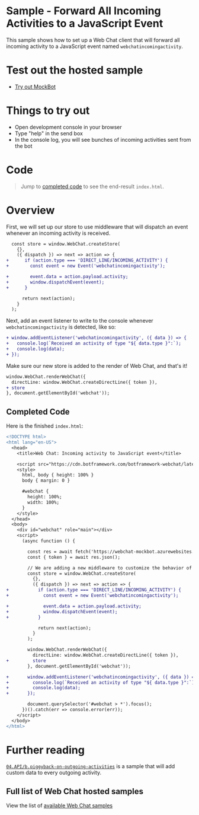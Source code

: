 # Sample - Forward All Incoming Activities to a JavaScript Event

This sample shows how to set up a Web Chat client that will forward all incoming activity to a JavaScript event named `webchatincomingactivity`.

# Test out the hosted sample

-  [Try out MockBot](https://microsoft.github.io/BotFramework-WebChat/04.API/c.incoming-activity-event)

# Things to try out

-  Open development console in your browser
-  Type "help" in the send box
-  In the console log, you will see bunches of incoming activities sent from the bot

# Code

> Jump to [completed code](#completed-code) to see the end-result `index.html`.

# Overview

First, we will set up our store to use middleware that will dispatch an event whenever an incoming activity is received.

```diff
  const store = window.WebChat.createStore(
    {},
    ({ dispatch }) => next => action => {
+      if (action.type === 'DIRECT_LINE/INCOMING_ACTIVITY') {
+        const event = new Event('webchatincomingactivity');

+        event.data = action.payload.activity;
+        window.dispatchEvent(event);
+      }

      return next(action);
    }
  );

```

Next, add an event listener to write to the console whenever `webchatincomingactivity` is detected, like so:

```diff
+ window.addEventListener('webchatincomingactivity', ({ data }) => {
+   console.log(`Received an activity of type "${ data.type }":`);
+   console.log(data);
+ });
```

Make sure our new store is added to the render of Web Chat, and that's it!

```diff
window.WebChat.renderWebChat({
  directLine: window.WebChat.createDirectLine({ token }),
+ store
}, document.getElementById('webchat'));
```

## Completed Code

Here is the finished `index.html`:

```diff
<!DOCTYPE html>
<html lang="en-US">
  <head>
    <title>Web Chat: Incoming activity to JavaScript event</title>

    <script src="https://cdn.botframework.com/botframework-webchat/latest/webchat.js"></script>
    <style>
      html, body { height: 100% }
      body { margin: 0 }

      #webchat {
        height: 100%;
        width: 100%;
      }
    </style>
  </head>
  <body>
    <div id="webchat" role="main"></div>
    <script>
      (async function () {

        const res = await fetch('https://webchat-mockbot.azurewebsites.net/directline/token', { method: 'POST' });
        const { token } = await res.json();

        // We are adding a new middleware to customize the behavior of DIRECT_LINE/INCOMING_ACTIVITY.
        const store = window.WebChat.createStore(
          {},
          ({ dispatch }) => next => action => {
+           if (action.type === 'DIRECT_LINE/INCOMING_ACTIVITY') {
+             const event = new Event('webchatincomingactivity');

+             event.data = action.payload.activity;
+             window.dispatchEvent(event);
+           }

            return next(action);
          }
        );

        window.WebChat.renderWebChat({
          directLine: window.WebChat.createDirectLine({ token }),
+         store
        }, document.getElementById('webchat'));

+       window.addEventListener('webchatincomingactivity', ({ data }) => {
+         console.log(`Received an activity of type "${ data.type }":`);
+         console.log(data);
+       });

        document.querySelector('#webchat > *').focus();
      })().catch(err => console.error(err));
    </script>
  </body>
</html>

```

# Further reading

[`04.API/b.piggyback-on-outgoing-activities`](https://github.com/microsoft/BotFramework-WebChat/tree/master/samples/04.API/b.piggyback-on-outgoing-activities) is a sample that will add custom data to every outgoing activity.

## Full list of Web Chat hosted samples

View the list of [available Web Chat samples](https://github.com/microsoft/BotFramework-WebChat/tree/master/samples)
